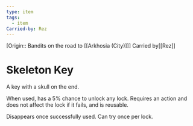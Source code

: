 ```yaml
---
type: item
tags:
  - item
Carried-by: Rez
---
```

[Origin:: Bandits on the road to [[Arkhosia (City)]]]
<span class="dataview inline-field"><span class="inline-field-key">Carried by</span><span class="inline-field-value">[[Rez]]</span></span>

# Skeleton Key
A key with a skull on the end.

When used, has a 5% chance to unlock any lock. Requires an action and does not affect the lock if it fails, and is reusable. 

Disappears once successfully used. Can try once per lock.